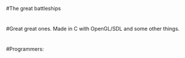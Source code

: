 #The great battleships
#
#Great great ones. Made in C with OpenGL/SDL and some other things.
#
#Programmers: 